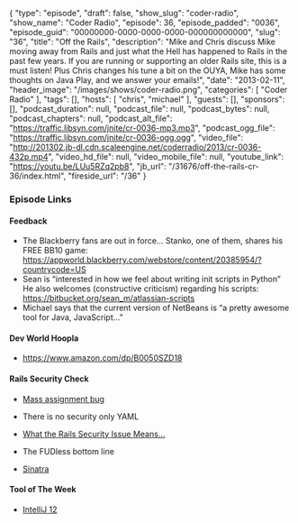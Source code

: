 {
  "type": "episode",
  "draft": false,
  "show_slug": "coder-radio",
  "show_name": "Coder Radio",
  "episode": 36,
  "episode_padded": "0036",
  "episode_guid": "00000000-0000-0000-0000-000000000000",
  "slug": "36",
  "title": "Off the Rails",
  "description": "Mike and Chris discuss Mike moving away from Rails and just what the Hell has happened to Rails in the past few years. If you are running or supporting an older Rails site, this is a must listen! Plus Chris changes his tune a bit on the OUYA, Mike has some thoughts on Java Play, and we answer your emails!",
  "date": "2013-02-11",
  "header_image": "/images/shows/coder-radio.png",
  "categories": [
    "Coder Radio"
  ],
  "tags": [],
  "hosts": [
    "chris",
    "michael"
  ],
  "guests": [],
  "sponsors": [],
  "podcast_duration": null,
  "podcast_file": null,
  "podcast_bytes": null,
  "podcast_chapters": null,
  "podcast_alt_file": "https://traffic.libsyn.com/jnite/cr-0036-mp3.mp3",
  "podcast_ogg_file": "https://traffic.libsyn.com/jnite/cr-0036-ogg.ogg",
  "video_file": "http://201302.jb-dl.cdn.scaleengine.net/coderradio/2013/cr-0036-432p.mp4",
  "video_hd_file": null,
  "video_mobile_file": null,
  "youtube_link": "https://youtu.be/LUu5RZq2pb8",
  "jb_url": "/31676/off-the-rails-cr-36/index.html",
  "fireside_url": "/36"
}


### Episode Links

#### Feedback

  * The Blackberry fans are out in force… Stanko, one of them, shares his FREE BB10 game: https://appworld.blackberry.com/webstore/content/20385954/?countrycode=US
  * Sean is “interested in how we feel about writing init scripts in Python” He also welcomes (constructive criticism) regarding his scripts: https://bitbucket.org/sean_m/atlassian-scripts
  * Michael says that the current version of NetBeans is “a pretty awesome tool for Java, JavaScript…”

#### Dev World Hoopla

  * <https://www.amazon.com/dp/B0050SZD18>

#### Rails Security Check

  * [Mass assignment bug](https://github.com/rails/rails/issues/5228/index.html)
  * There is no security only YAML
  * [What the Rails Security Issue Means…](http://www.kalzumeus.com/2013/01/31/what-the-rails-security-issue-means-for-your-startup/index.html)

  * The FUDless bottom line

  * [Sinatra](http://www.sinatrarb.com/index.html)

#### Tool of The Week

  * [IntelliJ 12](http://www.jetbrains.com/idea/index.html)


